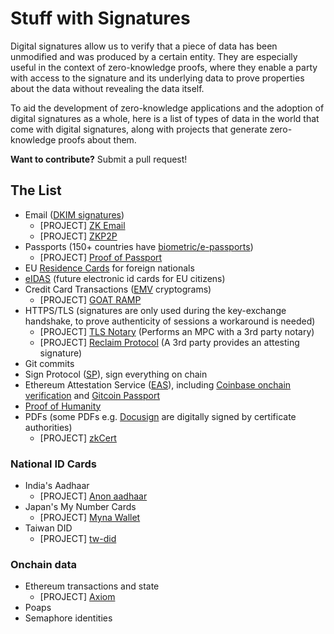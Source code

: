 # Stuff with Signatures

Digital signatures allow us to verify that a piece of data has been unmodified and was produced by a certain entity. They are especially useful in the context of zero-knowledge proofs, where they enable a party with access to the signature and its underlying data to prove properties about the data without revealing the data itself. 

To aid the development of zero-knowledge applications and the adoption of digital signatures as a whole, here is a list of types of data in the world that come with digital signatures, along with projects that generate zero-knowledge proofs about them.

**Want to contribute?** Submit a pull request!

## The List
- Email ([DKIM signatures](https://en.wikipedia.org/wiki/DomainKeys_Identified_Mail))
	- [PROJECT] [ZK Email](https://github.com/zkemail)
	- [PROJECT] [ZKP2P](https://github.com/zkp2p/zk-p2p)
- Passports (150+ countries have [biometric/e-passports](https://en.wikipedia.org/wiki/Biometric_passport))
	- [PROJECT] [Proof of Passport](https://github.com/zk-passport/proof-of-passport)
- EU [Residence Cards](https://eur-lex.europa.eu/legal-content/EN/TXT/PDF/?uri=CELEX:32017R1954) for foreign nationals
- [eIDAS](https://digital-strategy.ec.europa.eu/en/policies/eidas-regulation) (future electronic id cards for EU citizens)
- Credit Card Transactions ([EMV](https://en.wikipedia.org/wiki/EMV) cryptograms)
	- [PROJECT] [GOAT RAMP](https://ethglobal.com/showcase/goat-ramp-futsg)
- HTTPS/TLS (signatures are only used during the key-exchange handshake, to prove authenticity of sessions a workaround is needed)
	- [PROJECT] [TLS Notary](https://tlsnotary.org/) (Performs an MPC with a 3rd party notary)
	- [PROJECT] [Reclaim Protocol](https://www.reclaimprotocol.org/) (A 3rd party provides an attesting signature)
- Git commits
- Sign Protocol ([SP](https://sign.global/)), sign everything on chain
- Ethereum Attestation Service ([EAS](https://attest.sh/)), including [Coinbase onchain verification](https://help.coinbase.com/en/coinbase/getting-started/verify-my-account/onchain-verification) and [Gitcoin Passport](https://passport.gitcoin.co/)
- [Proof of Humanity](https://proofofhumanity.id/)
- PDFs (some PDFs e.g. [Docusign](https://www.docusign.com/how-it-works/electronic-signature/digital-signature/digital-signature-faq) are digitally signed by certificate authorities)
	- [PROJECT] [zkCert](https://github.com/zkCert/halo2-zkcert)

### National ID Cards
- India's Aadhaar
	- [PROJECT] [Anon aadhaar](https://github.com/privacy-scaling-explorations/anon-aadhaar)
- Japan's My Number Cards
	- [PROJECT] [Myna Wallet](https://github.com/MynaWallet/monorepo)
- Taiwan DID
	- [PROJECT] [tw-did](https://github.com/tw-did/tw-did/)

### Onchain data
- Ethereum transactions and state
	- [PROJECT] [Axiom](https://github.com/axiom-crypto/axiom-eth)
- Poaps
- Semaphore identities
